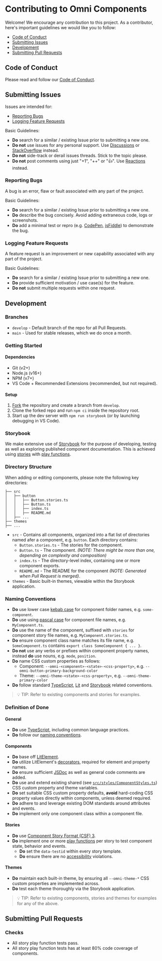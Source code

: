 # Contributing to Omni Components

Welcome! We encourage any contribution to this project. As a contributor, here's important guidelines we would like you to follow:

* [Code of Conduct](#code-of-conduct)
* [Submitting Issues](#submitting-issues)
* [Development](#development)
* [Submitting Pull Requests](#submitting-pull-requests)

## Code of Conduct

Please read and follow our [Code of Conduct](https://github.com/capitec/omni-components/blob/develop/CODE_OF_CONDUCT.md).

## Submitting Issues

Issues are intended for:

* [Reporting Bugs](#reporting-bugs)
* [Logging Feature Requests](#logging-feature-requests)

Basic Guidelines:
* **Do** search for a similar / existing Issue prior to submitting a new one.
* **Do not** use issues for any personal support. Use [Discussions](https://github.com/capitec/omni-components/discussions) or [StackOverflow](https://stackoverflow.com/) instead.
* **Do not** side-track or derail issues threads. Stick to the topic please.
* **Do not** post comments using just "+1", "++" or "👍". Use [Reactions](https://docs.github.com/en/rest/reactions) instead.

### Reporting Bugs

A bug is an error, flaw or fault associated with any part of the project.

Basic Guidelines:
* **Do** search for a similar / existing Issue prior to submitting a new one.
* **Do** describe the bug concisely. Avoid adding extraneous code, logs or screenshots.
* **Do** add a minimal test or repro (e.g. [CodePen](https://codepen.io/), [jsFiddle](https://jsfiddle.net/)) to demonstrate the bug.

### Logging Feature Requests

A feature request is an improvement or new capability associated with any part of the project.

Basic Guidelines:
* **Do** search for a similar / existing Issue prior to submitting a new one.
* **Do** provide sufficient motivation / use case(s) for the feature.
* **Do not** submit multiple requests within one request.

## Development

### Branches

* `develop` - Default branch of the repo for all Pull Requests.
* `main` - Used for stable releases, which we do once a month.

### Getting Started

#### Dependencies

* Git (v2+)
* Node.js (v16+)
* NPM (v7+)
* VS Code + Recommended Extensions (recommended, but not required).

#### Setup

1. [Fork](https://github.com/capitec/omni-components) the repository and create a branch from `develop`.
2. Clone the forked repo and run `npm ci` inside the repository root.
3. Start up the dev server with `npm run storybook` (or by launching debugging in VS Code).

### Storybook

We make extensive use of [Storybook](https://storybook.js.org/) for the purpose of developing, testing as well as exploring published component documentation. This is achieved using [stories](https://storybook.js.org/docs/web-components/writing-stories/introduction) with [play functions](https://storybook.js.org/docs/web-components/writing-stories/play-function).

### Directory Structure

When adding or editing components, please note the following key directories:

```
├── src
│   ├── button
│   │   ├── Button.stories.ts
│   │   ├── Button.ts
│   │   ├── index.ts
│   │   ├── README.md
│   ├── ...
├── themes
├── ...
```

* `src` - Contains all components, organized into a flat list of directories named afer a component, e.g. `button`. Each directory contains:
  * `Button.stories.ts` - The stories for the component.
  * `Button.ts` - The component. *(NOTE: There might be more than one, depending on complexity and composition)*
  * `index.ts` - The directory-level index, containing one or more component exports.
  * `README.md` - The README for the component *(NOTE: Generated when Pull Request is merged)*.
* `themes` - Basic built-in themes, viewable within the Storybook application.

### Naming Conventions

* **Do** use lower case [kebab case](https://en.wikipedia.org/wiki/Letter_case#Kebab_case) for component folder names, e.g. `some-component`.
* **Do** use using [pascal case](https://en.wikipedia.org/wiki/Camel_case) for component file names, e.g. `MyComponent.ts`.
* **Do** use the name of the component, suffixed with `stories` for component story file names, e.g. `MyComponent.stories.ts`.
* **Do** ensure component class name matches its file name, e.g. `SomeComponent.ts` contains `export class SomeComponent { ... }`.
* **Do not** use any verbs or prefixes within component property names, instead **do** use nouns, e.g. `mode`, `position`.
* **Do** name CSS custom properties as follows:
  * Component: `--omni-<component>-<state>-<css-property>`, e.g. `--omni-button-primary-background-color`
  * Theme: `--omni-theme-<state>-<css-property>`, e.g. `--omni-theme-primary-color`
* **Do** follow standard [TypeScript](https://www.typescriptlang.org/docs/), [Lit](https://lit.dev/docs/) and [Storybook](https://storybook.js.org/docs/web-components/writing-stories/introduction) related conventions. 

> 💡 TIP: Refer to existing components and stories for examples. 

### Definition of Done
#### General
* **Do** use [TypeScript](https://www.typescriptlang.org/docs/), including common language practices.
* **Do** follow our [naming conventions](#naming-conventions).

#### Components
* **Do** base off [LitElement](https://lit.dev/).
* **Do** utilize LitElement's [decorators](https://lit.dev/docs/components/decorators/), required for element and property names.
* **Do** ensure sufficient [JSDoc](https://jsdoc.app/) as well as general code comments are added.
* **Do** use and extend existing shared (see [`src/styles/ComponentStyles.ts`](https://github.com/capitec/omni-components/blob/develop/src/styles/ComponentStyles.ts)) CSS custom property and theme variables.
* **Do** set suitable CSS custom property defaults, **avoid** hard-coding CSS property values directly within components, unless deemed required.
* **Do** adhere to and leverage existing DOM standards around attributes and events.
* **Do** implement only one component class within a component file.

#### Stories
* **Do** use [Component Story Format (CSF) 3](https://storybook.js.org/blog/component-story-format-3-0/).
* **Do** implement one or more [play functions](https://storybook.js.org/docs/web-components/writing-stories/play-function) per story to test component state, behavior and events.
  * **Do** set the `data-testid` within every story template.
  * **Do** ensure there are no [accessibility](https://storybook.js.org/docs/web-components/writing-tests/accessibility-testing) violations.

#### Themes
* **Do** maintain each built-in theme, by ensuring all `--omni-theme-*` CSS custom properties are implemented across.
* **Do** test each theme thoroughly via the Storybook application.

> 💡 TIP: Refer to existing components, stories and themes for examples for any of the above.

## Submitting Pull Requests
### Checks

* All story play function tests pass.
* All story play function tests has at least 80% code coverage of components.
